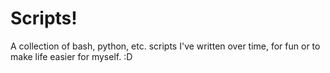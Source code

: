 # Scripts!

A collection of bash, python, etc. scripts I've written over time, for fun or to make
life easier for myself. :D
